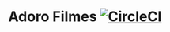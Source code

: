 # Adoro Filmes [![CircleCI](https://circleci.com/gh/allefsousa/Adoro-Filmes/tree/master.svg?style=svg&circle-token=f1358bf53675cedb14455531f3085e2b9a3d926b)](https://circleci.com/gh/allefsousa/Adoro-Filmes)
